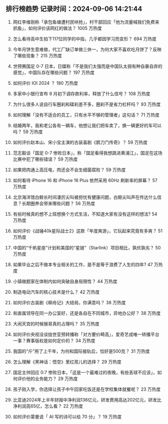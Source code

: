 
## 排行榜趋势 记录时间：2024-09-06 14:21:44
  
  1. 网红李维刚称「承包鱼塘遭村民哄抢」，村干部回应「他为流量喊我们免费来抓鱼」，如何评价该网红的做法？ 1005 万热度
    
  2. 怎么看待高中生拍下117位同学的中指，几乎都因学习而变形？ 694 万热度
    
  3. 今年月饼生意难做，代工厂缺订单做三休一，为何大家不喜欢吃月饼了？反映了哪些现象？ 215 万热度
    
  4. 世预赛国足 0-7 日本，日媒称「不是我们太强而是中国队太弱有种自暴自弃的感觉」，中国队存在哪些问题？ 197 万热度
    
  5. 如何评价 IOI 2024 ？ 180 万热度
    
  6. 多家中小银行宣布 9 月初下调存款利率，释放了什么信号？ 108 万热度
    
  7. 为什么很多人说自行车圈刹和碟刹差不多，圈刹不是省力杠杆吗？ 93 万热度
    
  8. 如何理解「没有不适合的员工，只有水平不够的管理者」这句话？ 71 万热度
    
  9. 结婚两年，我和老公各有一辆车，他想让我们把车卖了，换一辆更好的车可以吗？ 59 万热度
    
  10. 如何评价赵本山、宋小宝主演的古装喜剧《鹊刀门传奇》？ 59 万热度
    
  11. 范志毅谈「国足 0-7 惨败日本」，称「国足看得我想跳进黄浦江」，国足在这场比赛中犯了哪些错误？ 59 万热度
    
  12. 如果把肉通上高压电，肉还会不会生细菌腐败？ 59 万热度
    
  13. 如何看待 iPhone 16 和 iPhone 16 Plus 依然采用 60Hz 刷新率的屏幕？ 57 万热度
    
  14. 北京海洋馆白鲸长时间凄厉尖叫被担忧有健康问题，白鲸尖叫声在传达什么信息？长期圈养会带来哪些问题？ 56 万热度
    
  15. 有些时候真的想不上班想换个方式生活，不知道大家有没有这样的想法? 54 万热度
    
  16. 如何评价《战锤40k星际战士2》这款「年度爽游」，它玩起来究竟有多爽？ 51 万热度
    
  17. 中国的“千帆星座”计划和美国的“星链”（Starlink）项目相比，孰优孰劣？ 50 万热度
    
  18. 如果毕业之后不做本专业相关的工作，是不是等于浪费了人生的四年? 47 万热度
    
  19. 小镇做题家在体制内如何突破自身局限性？ 44 万热度
    
  20. 制造电动汽车的核心技术是什么？ 42 万热度
    
  21. 如何评价古装剧《柳舟记》大结局，你满意吗？ 38 万热度
    
  22. 和直属领导在同一办公室好，还是各自在不同城市，异地办公好？ 38 万热度
    
  23. 大闹天宫的时候猴哥真的占理吗？ 35 万热度
    
  24. 如何评价央视没谈拢世亚预转播称「对方要价畸高」，爱奇艺成唯一转播平台一事？赛事版权是如何定价的？ 34 万热度
    
  25. 我国的“斤”用了上千年，为何和国际接轨后，恰好是500克？ 31 万热度
    
  26. 怎么理解《黑神话：悟空》里红孩儿的选择？ 29 万热度
    
  27. 国足主帅回应 0:7 惨败日本，「这是一个最难过的夜晚，有些丢球不应该」，如何评价他的业务能力？ 29 万热度
    
  28. 孩子刚入学，你选择让孩子中午回家吃饭还是在学校集体就餐呢？ 23 万热度
    
  29. 比亚迪2024年上半年财报中净利润136亿元，研发费用高达202亿元，研发比净利润高65亿，怎么看？ 22 万热度
    
  30. 如何评价蒙曼说「 AI 写的诗可以给 70 分」？ 19 万热度
    